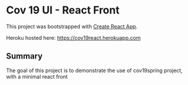 # Cov 19 UI - React Front

This project was bootstrapped with [Create React App](https://github.com/facebook/create-react-app).

Heroku hosted here: <https://cov19react.herokuapp.com>


## Summary

The goal of this project is to demonstrate the use of cov19spring project, with a minimal react front
